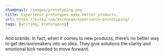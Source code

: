 ```yaml
---
thumbnail: /images/prototyping.png
title: Experience prototypes make better products.
url: https://kiska.com/exchange/experience-prototyping/
tags: [writing, prototyping]
---
```


And brands. In fact, when it comes to new products, there’s no better way to get decisionmakers into an idea. They give solutions the clarity and emotional kick needed to move forward.

